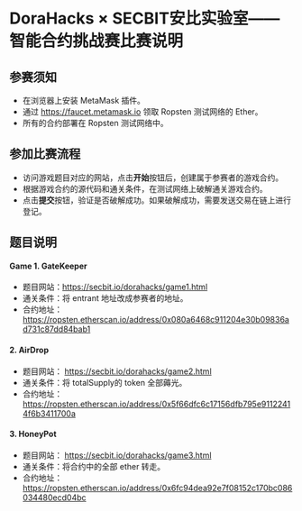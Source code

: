 ## 

# DoraHacks × SECBIT安比实验室——智能合约挑战赛比赛说明

## 参赛须知

- 在浏览器上安装 MetaMask 插件。
- 通过 https://faucet.metamask.io 领取 Ropsten 测试网络的 Ether。
- 所有的合约部署在 Ropsten 测试网络中。

## 参加比赛流程

- 访问游戏题目对应的网站，点击**开始**按钮后，创建属于参赛者的游戏合约。
- 根据游戏合约的源代码和通关条件，在测试网络上破解通关游戏合约。
- 点击**提交**按钮，验证是否破解成功。如果破解成功，需要发送交易在链上进行登记。

## 题目说明

#### Game 1.  GateKeeper

- 题目网站：https://secbit.io/dorahacks/game1.html
- 通关条件：将 entrant 地址改成参赛者的地址。
- 合约地址：https://ropsten.etherscan.io/address/0x080a6468c911204e30b09836ad731c87dd84bab1

#### 2. AirDrop

- 题目网站： https://secbit.io/dorahacks/game2.html
- 通关条件：将 totalSupply的 token 全部薅光。
- 合约地址：https://ropsten.etherscan.io/address/0x5f66dfc6c17156dfb795e91122414f6b3411700a

#### 3. HoneyPot

- 题目网站： https://secbit.io/dorahacks/game3.html
- 通关条件：将合约中的全部 ether 转走。
- 合约地址：https://ropsten.etherscan.io/address/0x6fc94dea92e7f08152c170bc086034480ecd04bc


